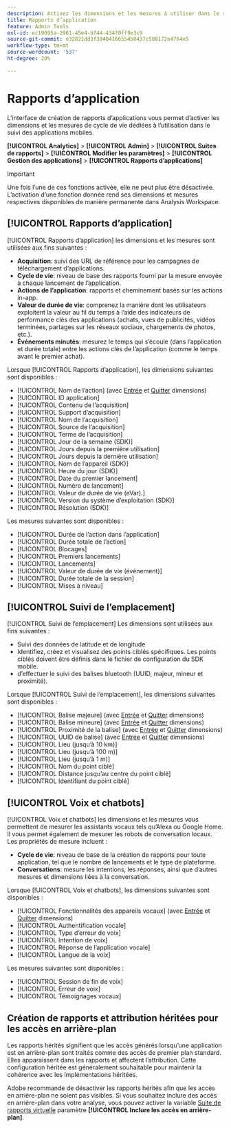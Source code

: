 ```yaml
---
description: Activez les dimensions et les mesures à utiliser dans le suivi des applications mobiles.
title: Rapports d’application
feature: Admin Tools
exl-id: ec19695a-2961-45e4-bf44-434f0ff9e3c9
source-git-commit: e32821dd3f30404166554b8437c508172e4764e5
workflow-type: tm+mt
source-wordcount: '537'
ht-degree: 20%

---
```


# Rapports d’application

L’interface de création de rapports d’applications vous permet d’activer les dimensions et les mesures de cycle de vie dédiées à l’utilisation dans le suivi des applications mobiles.

**[!UICONTROL Analytics]** > **[!UICONTROL Admin]** > **[!UICONTROL Suites de rapports]** > **[!UICONTROL Modifier les paramètres]** > **[!UICONTROL Gestion des applications]** > **[!UICONTROL Rapports d’applications]**

>[!IMPORTANT]
>
>Une fois l’une de ces fonctions activée, elle ne peut plus être désactivée. L’activation d’une fonction donnée rend ses dimensions et mesures respectives disponibles de manière permanente dans Analysis Workspace.

## [!UICONTROL Rapports d’application]

[!UICONTROL Rapports d’application] les dimensions et les mesures sont utilisées aux fins suivantes :

* **Acquisition**: suivi des URL de référence pour les campagnes de téléchargement d’applications.
* **Cycle de vie**: niveau de base des rapports fourni par la mesure envoyée à chaque lancement de l’application.
* **Actions de l’application**: rapports et cheminement basés sur les actions in-app.
* **Valeur de durée de vie**: comprenez la manière dont les utilisateurs exploitent la valeur au fil du temps à l’aide des indicateurs de performance clés des applications (achats, vues de publicités, vidéos terminées, partages sur les réseaux sociaux, chargements de photos, etc.).
* **Événements minutés**: mesurez le temps qui s’écoule (dans l’application et durée totale) entre les actions clés de l’application (comme le temps avant le premier achat).

Lorsque [!UICONTROL Rapports d’application], les dimensions suivantes sont disponibles :

* [!UICONTROL Nom de l’action] (avec [Entrée](/help/components/dimensions/entry-dimensions.md) et [Quitter](/help/components/dimensions/exit-dimensions.md) dimensions)
* [!UICONTROL ID application]
* [!UICONTROL Contenu de l’acquisition]
* [!UICONTROL Support d’acquisition]
* [!UICONTROL Nom de l’acquisition]
* [!UICONTROL Source de l’acquisition]
* [!UICONTROL Terme de l’acquisition]
* [!UICONTROL Jour de la semaine (SDK)]
* [!UICONTROL Jours depuis la première utilisation]
* [!UICONTROL Jours depuis la dernière utilisation]
* [!UICONTROL Nom de l’appareil (SDK)]
* [!UICONTROL Heure du jour (SDK)]
* [!UICONTROL Date du premier lancement]
* [!UICONTROL Numéro de lancement]
* [!UICONTROL Valeur de durée de vie (eVar).]
* [!UICONTROL Version du système d’exploitation (SDK)]
* [!UICONTROL Résolution (SDK)]

Les mesures suivantes sont disponibles :

* [!UICONTROL Durée de l’action dans l’application]
* [!UICONTROL Durée totale de l’action]
* [!UICONTROL Blocages]
* [!UICONTROL Premiers lancements]
* [!UICONTROL Lancements]
* [!UICONTROL Valeur de durée de vie (événement)]
* [!UICONTROL Durée totale de la session]
* [!UICONTROL Mises à niveau]

## [!UICONTROL Suivi de l’emplacement]

[!UICONTROL Suivi de l’emplacement] Les dimensions sont utilisées aux fins suivantes :

* Suivi des données de latitude et de longitude
* Identifiez, créez et visualisez des points ciblés spécifiques. Les points ciblés doivent être définis dans le fichier de configuration du SDK mobile.
* d’effectuer le suivi des balises bluetooth (UUID, majeur, mineur et proximité).

Lorsque [!UICONTROL Suivi de l’emplacement], les dimensions suivantes sont disponibles :

* [!UICONTROL Balise majeure] (avec [Entrée](/help/components/dimensions/entry-dimensions.md) et [Quitter](/help/components/dimensions/exit-dimensions.md) dimensions)
* [!UICONTROL Balise mineure] (avec [Entrée](/help/components/dimensions/entry-dimensions.md) et [Quitter](/help/components/dimensions/exit-dimensions.md) dimensions)
* [!UICONTROL Proximité de la balise] (avec [Entrée](/help/components/dimensions/entry-dimensions.md) et [Quitter](/help/components/dimensions/exit-dimensions.md) dimensions)
* [!UICONTROL UUID de balise] (avec [Entrée](/help/components/dimensions/entry-dimensions.md) et [Quitter](/help/components/dimensions/exit-dimensions.md) dimensions)
* [!UICONTROL Lieu (jusqu’à 10 km)]
* [!UICONTROL Lieu (jusqu’à 100 m)]
* [!UICONTROL Lieu (jusqu’à 1 m)]
* [!UICONTROL Nom du point ciblé]
* [!UICONTROL Distance jusqu’au centre du point ciblé]
* [!UICONTROL Identifiant du point ciblé]

## [!UICONTROL Voix et chatbots]

[!UICONTROL Voix et chatbots] les dimensions et les mesures vous permettent de mesurer les assistants vocaux tels qu’Alexa ou Google Home. Il vous permet également de mesurer les robots de conversation locaux. Les propriétés de mesure incluent :

* **Cycle de vie**: niveau de base de la création de rapports pour toute application, tel que le nombre de lancements et le type de plateforme.
* **Conversations**: mesure les intentions, les réponses, ainsi que d’autres mesures et dimensions liées à la conversation.

Lorsque [!UICONTROL Voix et chatbots], les dimensions suivantes sont disponibles :

* [!UICONTROL Fonctionnalités des appareils vocaux] (avec [Entrée](/help/components/dimensions/entry-dimensions.md) et [Quitter](/help/components/dimensions/exit-dimensions.md) dimensions)
* [!UICONTROL Authentification vocale]
* [!UICONTROL Type d’erreur de voix]
* [!UICONTROL Intention de voix]
* [!UICONTROL Réponse de l’application vocale]
* [!UICONTROL Langue de la voix]

Les mesures suivantes sont disponibles :

* [!UICONTROL Session de fin de voix]
* [!UICONTROL Erreur de voix]
* [!UICONTROL Témoignages vocaux]

## Création de rapports et attribution héritées pour les accès en arrière-plan

Les rapports hérités signifient que les accès générés lorsqu’une application est en arrière-plan sont traités comme des accès de premier plan standard. Elles apparaissent dans les rapports et affectent l’attribution. Cette configuration héritée est généralement souhaitable pour maintenir la cohérence avec les implémentations héritées.

Adobe recommande de désactiver les rapports hérités afin que les accès en arrière-plan ne soient pas visibles. Si vous souhaitez inclure des accès en arrière-plan dans votre analyse, vous pouvez activer la variable [Suite de rapports virtuelle](/help/components/vrs/vrs-about.md) paramètre **[!UICONTROL Inclure les accès en arrière-plan]**.
